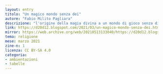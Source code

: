 ```yaml
---
layout: entry
titolo: "Un magico mondo senza dei"
autore: "Fabio Milito Pagliara"
descrizione: "l'origine della magia divina a un mondo di gioco senza divinità"
link: https://d20d12.blogspot.com/2021/03/un-magico-mondo-senza-dei.html
mirror: https://web.archive.org/web/20210513133040/https://d20d12.blogspot.com/2021/03/un-magico-mondo-senza-dei.html
tema: religione
mese: marzo 2021
zine-n: 1
licenza: CC BY-SA 4.0
categoria:
- ambientazioni
- tabelle
---
```

